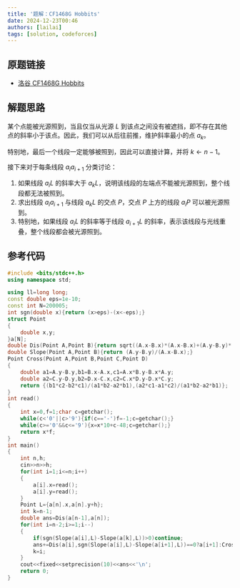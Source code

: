 ```yaml
---
title: '题解：CF1468G Hobbits'
date: 2024-12-23T00:46
authors: [lailai]
tags: [solution, codeforces]
---
```


## 原题链接

- [洛谷 CF1468G Hobbits](https://www.luogu.com.cn/problem/CF1468G)

<!-- truncate -->

## 解题思路

某个点能被光源照到，当且仅当从光源 $L$ 到该点之间没有被遮挡，即不存在其他点的斜率小于该点。因此，我们可以从后往前推，维护斜率最小的点 $a_k$。

特别地，最后一个线段一定能够被照到，因此可以直接计算，并将 $k \gets n-1$。

接下来对于每条线段 $a_ia_{i+1}$ 分类讨论：

1. 如果线段 $a_iL$ 的斜率大于 $a_kL$，说明该线段的左端点不能被光源照到，整个线段都无法被照到。
2. 求出线段 $a_ia_{i+1}$ 与线段 $a_kL$ 的交点 $P$，交点 $P$ 上方的线段 $a_iP$ 可以被光源照到。
3. 特别地，如果线段 $a_iL$ 的斜率等于线段 $a_{i+1}L$ 的斜率，表示该线段与光线重叠，整个线段都会被光源照到。

## 参考代码

```cpp
#include <bits/stdc++.h>
using namespace std;

using ll=long long;
const double eps=1e-10;
const int N=200005;
int sgn(double x){return (x>eps)-(x<-eps);}
struct Point
{
	double x,y;
}a[N];
double Dis(Point A,Point B){return sqrt((A.x-B.x)*(A.x-B.x)+(A.y-B.y)*(A.y-B.y));}
double Slope(Point A,Point B){return (A.y-B.y)/(A.x-B.x);}
Point Cross(Point A,Point B,Point C,Point D)
{
	double a1=A.y-B.y,b1=B.x-A.x,c1=A.x*B.y-B.x*A.y;
	double a2=C.y-D.y,b2=D.x-C.x,c2=C.x*D.y-D.x*C.y;
	return {(b1*c2-b2*c1)/(a1*b2-a2*b1),(a2*c1-a1*c2)/(a1*b2-a2*b1)};
}
int read()
{
	int x=0,f=1;char c=getchar();
	while(c<'0'||c>'9'){if(c=='-')f=-1;c=getchar();}
	while(c>='0'&&c<='9'){x=x*10+c-48;c=getchar();}
	return x*f;
}
int main()
{
	int n,h;
	cin>>n>>h;
	for(int i=1;i<=n;i++)
	{
		a[i].x=read();
		a[i].y=read();
	}
	Point L={a[n].x,a[n].y+h};
	int k=n-1;
	double ans=Dis(a[n-1],a[n]);
	for(int i=n-2;i>=1;i--)
	{
		if(sgn(Slope(a[i],L)-Slope(a[k],L))>0)continue;
		ans+=Dis(a[i],sgn(Slope(a[i],L)-Slope(a[i+1],L))==0?a[i+1]:Cross(a[i],a[i+1],a[k],L));
		k=i;
	}
	cout<<fixed<<setprecision(10)<<ans<<'\n';
	return 0;
}
```
